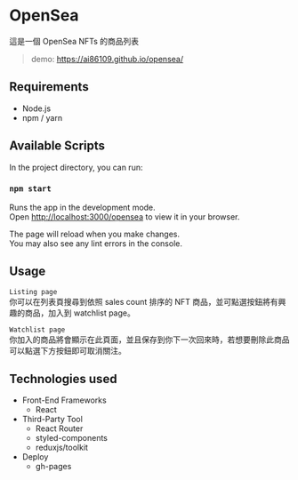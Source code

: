 # OpenSea

這是一個 OpenSea NFTs 的商品列表
> demo: https://ai86109.github.io/opensea/

## Requirements

- Node.js
- npm / yarn

## Available Scripts

In the project directory, you can run:

### `npm start`

Runs the app in the development mode.\
Open [http://localhost:3000/opensea](http://localhost:3000/opensea) to view it in your browser.

The page will reload when you make changes.\
You may also see any lint errors in the console.

## Usage

`Listing page`<br>
你可以在列表頁搜尋到依照 sales count 排序的 NFT 商品，並可點選按鈕將有興趣的商品，加入到 watchlist page。

`Watchlist page`<br>
你加入的商品將會顯示在此頁面，並且保存到你下一次回來時，若想要刪除此商品可以點選下方按鈕即可取消關注。
## Technologies used
- Front-End Frameworks
  - React 
- Third-Party Tool
  - React Router
  - styled-components
  - reduxjs/toolkit
- Deploy
  - gh-pages
